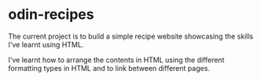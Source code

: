 # odin-recipes

The current project is to build a simple recipe website showcasing the skills I've learnt using HTML.

I've learnt how to arrange the contents in HTML using the different formatting types in HTML and to link between different pages.